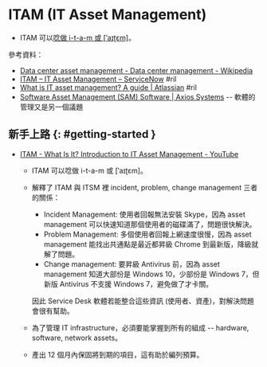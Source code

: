 # ITAM (IT Asset Management)

  - ITAM 可以[唸做 i-t-a-m 或 [‵aɪʈɛm]](https://www.youtube.com/watch?v=An6VjILQqY4&t=17s)。

參考資料：

  - [Data center asset management - Data center management \- Wikipedia](https://en.wikipedia.org/wiki/Data_center_management#Data_center_asset_management)
  - [ITAM – IT Asset Management – ServiceNow](https://www.servicenow.com/products/it-asset-management.html) #ril
  - [What is IT asset management? A guide \| Atlassian](https://www.atlassian.com/itsm/it-asset-management) #ril
  - [Software Asset Management \(SAM\) Software \| Axios Systems](https://www.axiossystems.com/software-asset-management-sam) -- 軟體的管理又是另一個議題

## 新手上路 {: #getting-started }

  - [ITAM \- What Is It? Introduction to IT Asset Management \- YouTube](https://www.youtube.com/watch?v=An6VjILQqY4&list=PLEoGux4Xa-UXOQtNjg3E48DdH3Rruzsyo&index=2)

      - ITAM 可以唸做 i-t-a-m 或 [‵aɪʈɛm]。

      - 解釋了 ITAM 與 ITSM 裡 incident, problem, change management 三者的關係：

          - Incident Management: 使用者回報無法安裝 Skype，因為 asset management 可以快速知道那個使用者的磁碟滿了，問題很快解決。
          - Problem Management: 多個使用者回報上網速度很慢，因為 asset management 能找出共通點是最近都昇級 Chrome 到最新版，降級就解了問題。
          - Change management: 要昇級 Antivirus 前，因為 asset management 知道大部份是 Windows 10，少部份是 Windows 7，但新版 Antivirus 不支援 Windows 7，避免做了才卡關。

        因此 Service Desk 軟體若能整合這些資訊 (使用者、資產)，對解決問題會很有幫助。

      - 為了管理 IT infrastructure，必須要能掌握到所有的組成 -- hardware, software, network assets。
      - 產出 12 個月內保固將到期的項目，這有助於編列預算。
